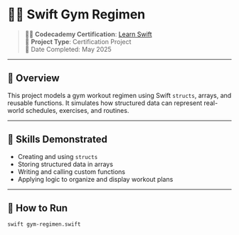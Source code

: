 # 🏋️‍♂️ Swift Gym Regimen

> 👨‍🎓 **Codecademy Certification**: [Learn Swift](https://www.codecademy.com/courses/learn-swift/projects/structured-gym-regimen)  
> 📁 **Project Type**: Certification Project  
> 📅 Date Completed: May 2025  

---

## 🧠 Overview

This project models a gym workout regimen using Swift `structs`, arrays, and reusable functions. It simulates how structured data can represent real-world schedules, exercises, and routines.

---

## 🧱 Skills Demonstrated

- Creating and using `structs`  
- Storing structured data in arrays  
- Writing and calling custom functions  
- Applying logic to organize and display workout plans

---

## 🚀 How to Run

```bash
swift gym-regimen.swift
